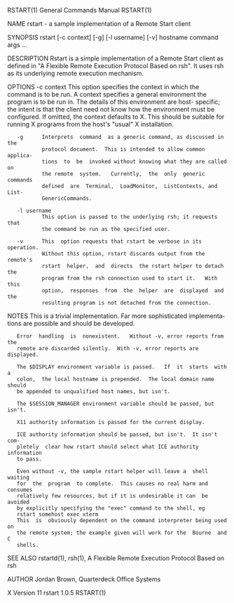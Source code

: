 RSTART(1)                  General Commands Manual                  RSTART(1)

NAME
       rstart - a sample implementation of a Remote Start client

SYNOPSIS
       rstart [-c context] [-g] [-l username] [-v] hostname command args ...

DESCRIPTION
       Rstart  is a simple implementation of a Remote Start client as defined
       in "A Flexible Remote Execution Protocol Based on rsh".  It  uses  rsh
       as its underlying remote execution mechanism.

OPTIONS
       -c context
               This  option  specifies the context in which the command is to
               be run.  A context specifies a general environment the program
               is  to  be  run in.  The details of this environment are host-
               specific; the intent is that the client need not know how  the
               environment  must  be  configured.   If  omitted,  the context
               defaults to X.  This should be suitable for running X programs
               from the host's "usual" X installation.

       -g      Interprets  command  as a generic command, as discussed in the
               protocol document.  This is intended to allow common  applica‐
               tions  to  be  invoked without knowing what they are called on
               the remote  system.   Currently,  the  only  generic  commands
               defined  are  Terminal,  LoadMonitor,  ListContexts, and List‐
               GenericCommands.

       -l username
               This option is passed to the underlying rsh; it requests  that
               the command be run as the specified user.

       -v      This  option requests that rstart be verbose in its operation.
               Without this option, rstart discards output from the  remote's
               rstart  helper,  and  directs  the rstart helper to detach the
               program from the rsh connection used to start it.   With  this
               option,  responses  from  the  helper  are  displayed  and the
               resulting program is not detached from the connection.

NOTES
       This is a trivial implementation.  Far more sophisticated  implementa‐
       tions are possible and should be developed.

       Error  handling  is  nonexistent.   Without -v, error reports from the
       remote are discarded silently.  With -v, error reports are displayed.

       The $DISPLAY environment variable is passed.   If  it  starts  with  a
       colon,  the local hostname is prepended.  The local domain name should
       be appended to unqualified host names, but isn't.

       The $SESSION_MANAGER environment variable should be passed, but isn't.

       X11 authority information is passed for the current display.

       ICE authority information should be passed, but isn't.  It isn't  com‐
       pletely  clear how rstart should select what ICE authority information
       to pass.

       Even without -v, the sample rstart helper will leave a  shell  waiting
       for  the  program  to complete.  This causes no real harm and consumes
       relatively few resources, but if it is undesirable it can  be  avoided
       by explicitly specifying the "exec" command to the shell, eg
       rstart somehost exec xterm
       This  is  obviously dependent on the command interpreter being used on
       the remote system; the example given will work for the  Bourne  and  C
       shells.

SEE ALSO
       rstartd(1), rsh(1), A Flexible Remote Execution Protocol Based on rsh

AUTHOR
       Jordan Brown, Quarterdeck Office Systems

X Version 11                     rstart 1.0.5                       RSTART(1)
